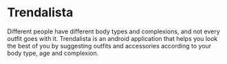 # Trendalista

Different people have different body types and complexions, and not every outfit goes with it. Trendalista is an android 
application that helps you look the best of you by suggesting outfits and accessories according to your body type, age 
and complexion.


